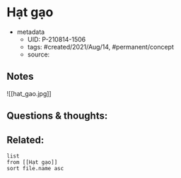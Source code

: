 ---
---

# Hạt gạo

- metadata
	- UID: P-210814-1506
	- tags: #created/2021/Aug/14, #permanent/concept 
	- source: 

## Notes
![[hat_gao.jpg]]

## Questions & thoughts:


## Related:
```dataview
list
from [[Hạt gạo]]
sort file.name asc
```